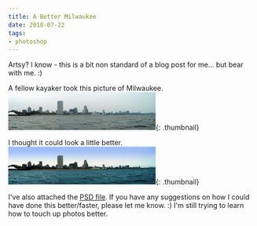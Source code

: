 ```yaml
---
title: A Better Milwaukee
date: 2010-07-22
tags:
- photoshop
---
```

Artsy? I know - this is a bit non standard of a blog post for me... but bear with me. :)

<!--more-->

A fellow kayaker took this picture of Milwaukee.
[![](/uploads/2010/before-300x77.png)](/uploads/2010/before.png){: .thumbnail}

I thought it could look a little better.
[![](/uploads/2010/after-300x77.png)](/uploads/2010/after.png){: .thumbnail}

I've also attached the [PSD file](/uploads/2010/mkepsd.psd).  If you have any suggestions on how I could have done this better/faster, please let me know. :)  I'm still trying to learn how to touch up photos better.
